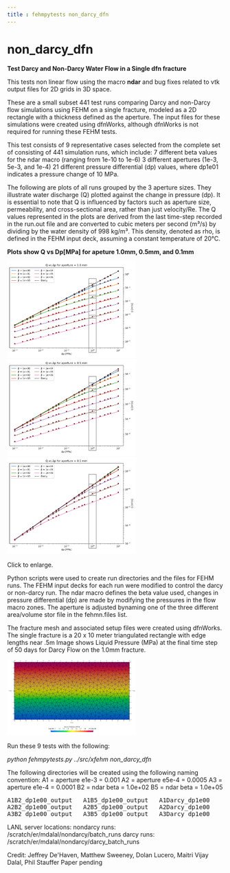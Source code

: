 ```yaml
---
title : fehmpytests non_darcy_dfn
---
```


# non_darcy_dfn

**Test Darcy and Non-Darcy Water Flow in a Single dfn fracture**

This tests non linear flow using the macro **ndar** and bug fixes related to vtk output files for 2D grids in 3D space.

These are a small subset 441 test runs comparing Darcy and non-Darcy flow simulations using FEHM on a single fracture, modeled as a 2D rectangle with a thickness defined as the aperture. The input files for these simulations were created using dfnWorks, although dfnWorks is not required for running these FEHM tests. 

This test consists of 9 representative cases selected from the complete set of consisting of 441 simulation runs, which include:
    7 different beta values for the ndar macro (ranging from 1e-10 to 1e-6)
    3 different apertures (1e-3, 5e-3, and 1e-4)
    21 different pressure differential (dp) values, where dp1e01 indicates a pressure change of 10 MPa.

The following are plots of all runs grouped by the 3 aperture sizes. They illustrate water discharge (Q) plotted against the change in pressure (dp). It is essential to note that Q is influenced by factors such as aperture size, permeability, and cross-sectional area, rather than just velocity/Re. The Q values represented in the plots are derived from the last time-step recorded in the run.out file and are converted to cubic meters per second (m³/s) by dividing by the water density of 998 kg/m³. This density, denoted as rho, is defined in the FEHM input deck, assuming a constant temperature of 20°C. 

**Plots show Q vs Dp[MPa] for apeture 1.0mm, 0.5mm, and 0.1mm**

<p> 
 <a href="./_information/plot_aperture_1.0mm_2.png"> <img width="300" src="./_information/plot_aperture_1.0mm_2.png"> </a> 
    <a href="./_information/plot_aperture_0.5mm_2.png"> <img width="300" src="./_information/plot_aperture_0.5mm_2.png"> </a> 
    <a href="./_information/plot_aperture_0.1mm_2.png"> <img width="300" src="./_information/plot_aperture_0.1mm_2.png"> </a> 
</p>
Click to enlarge.

Python scripts were used to create run directories and the files for FEHM runs. The FEHM input decks for each run were modified to control the darcy or non-darcy run. The ndar macro defines the beta value used, changes in pressure differential (dp) are made by modifying the pressures in the flow macro zones. The aperture is adjusted bynaming one of the three different area/volume stor file in the fehmn.files list.

The fracture mesh and associated setup files were created using dfnWorks. The single fracture is a 20 x 10 meter triangulated rectangle with edge lengths near .5m
Image shows Liquid Pressure (MPa) at the final time step of 50 days for Darcy Flow on the 1.0mm fracture.

<p> 
 <a href="./_information/A1Darcy_final_pres.png"> <img width="300" src="./_information/A1Darcy_final_pres.png"> </a> 
</p>

Run these 9 tests with the following:

*python fehmpytests.py ../src/xfehm non_darcy_dfn* 

The following directories will be created using the following naming convention:
A1 = aperture e1e-3 = 0.001
A2 = aperture e5e-4 = 0.0005
A3 = aperture e1e-4 = 0.0001
B2 = ndar beta = 1.0e+02
B5 = ndar beta = 1.0e+05

<pre>
A1B2_dp1e00_output   A1B5_dp1e00_output   A1Darcy_dp1e00
A2B2_dp1e00_output   A2B5_dp1e00_output   A2Darcy_dp1e00
A3B2_dp1e00_output   A3B5_dp1e00_output   A3Darcy_dp1e00
</pre>


LANL server locations:
nondarcy runs: /scratch/er/mdalal/nondarcy/batch_runs
darcy runs: /scratch/er/mdalal/nondarcy/darcy_batch_runs

Credit: Jeffrey De'Haven, Matthew Sweeney, Dolan Lucero, Maitri Vijay Dalal, Phil Stauffer Paper pending

